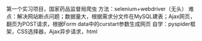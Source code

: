 第一个实习项目，国家药品监督局爬虫
方法：selenium+webdriver（无头）
难点：解决网站断点问题；数据量大，根据需求分文件在MySQL建表；Ajax网页，翻页为POST请求，根据Form data中的curstart参数生成网页
自学：pyspider框架，CSS选择器，Ajax异步请求，html
